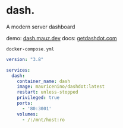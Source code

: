 # dash.
A modern server dashboard

demo: [dash.mauz.dev](https://dash.mauz.dev/)
docs: [getdashdot.com](https://getdashdot.com/)

``docker-compose.yml``
```yaml
version: "3.8"

services:
  dash:
    container_name: dash
    image: mauricenino/dashdot:latest
    restart: unless-stopped
    privileged: true
    ports:
      - '80:3001'
    volumes:
      - /:/mnt/host:ro
```